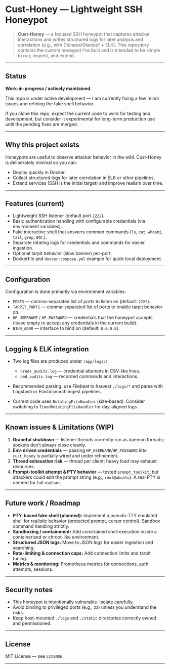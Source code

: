 # Cust-Honey — Lightweight SSH Honeypot

> **Cust-Honey** — a focused SSH honeypot that captures attacker interactions and writes structured logs for later analysis and correlation (e.g., with Dionaea/Glastopf + ELK). This repository contains the custom honeypot I’ve built and is intended to be simple to run, inspect, and extend.

---

## Status

**Work-in-progress / actively maintained.**

This repo is under active development — I am currently fixing a few minor issues and refining the fake shell behavior.

If you clone this repo, expect the current code to work for testing and development, but consider it experimental for long-term production use until the pending fixes are merged.

---

## Why this project exists

Honeypots are useful to observe attacker behavior in the wild. Cust-Honey is deliberately minimal so you can:

* Deploy quickly in Docker.
* Collect structured logs for later correlation in ELK or other pipelines.
* Extend services (SSH is the initial target) and improve realism over time.

---

## Features (current)

* Lightweight SSH listener (default port `2222`).
* Basic authentication handling with configurable credentials (via environment variables).
* Fake interactive shell that answers common commands (`ls`, `cat`, `whoami`, `tail`, `grep`, etc.).
* Separate rotating logs for credentials and commands for easier ingestion.
* Optional tarpit behavior (slow banner) per-port.
* Dockerfile and `docker-compose.yml` example for quick local deployment.

---

## Configuration

Configuration is done primarily via environment variables:

* `PORTS` — comma-separated list of ports to listen on (default: `2222`).
* `TARPIT_PORTS` — comma-separated list of ports to enable tarpit behavior on.
* `HP_USERNAME` / `HP_PASSWORD` — credentials that the honeypot accepts (leave empty to accept any credentials in the current build).
* `BIND_ADDR` — interface to bind on (default: `0.0.0.0`).

---

## Logging & ELK integration

* Two log files are produced under `/app/logs/`:

  * `creds_audits.log` — credential attempts in CSV-like lines.
  * `cmd_audits.log` — recorded commands and interactions.

* Recommended parsing: use Filebeat to harvest `./logs/*` and parse with Logstash or Elasticsearch ingest pipelines.

* Current code uses `RotatingFileHandler` (size-based). Consider switching to `TimedRotatingFileHandler` for day-aligned logs.

---

## Known issues & Limitations (WIP)

1. **Graceful shutdown** — listener threads currently run as daemon threads; sockets don’t always close cleanly.
2. **Env-driven credentials** — passing `HP_USERNAME`/`HP_PASSWORD` into `cust_honey` is partially wired and under refinement.
3. **Thread exhaustion risk** — thread per client; heavy load may exhaust resources.
4. **Prompt-toolkit attempt & PTY behavior** — tested `prompt_toolkit`, but attackers could edit the prompt string (e.g., `root@ubuntu`). A real PTY is needed for full realism.

---

## Future work / Roadmap

* **PTY-based fake shell (planned):** Implement a pseudo-TTY emulated shell for realistic behavior (protected prompt, cursor control). Sandbox command handling strictly.
* **Sandboxing / containment:** Add constrained shell execution inside a containerized or chroot-like environment.
* **Structured JSON logs:** Move to JSON logs for easier ingestion and searching.
* **Rate-limiting & connection caps:** Add connection limits and tarpit tuning.
* **Metrics & monitoring:** Prometheus metrics for connections, auth attempts, sessions.

---

## Security notes

* This honeypot is intentionally vulnerable. Isolate carefully.
* Avoid binding to privileged ports (e.g., `22`) unless you understand the risks.
* Keep host-mounted `./logs` and `./static` directories correctly owned and permissioned.

---

## License

MIT License — see `LICENSE`.


---
